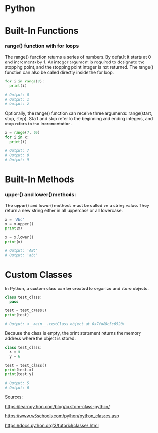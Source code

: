 # Python 



# Built-In Functions

### range() function with for loops

The range() function returns a series of numbers. By default it starts at 0 and increments by 1. An integer argument is required to designate the stopping point, and the stopping point integer is not returned. The range() function can also be called directly inside the for loop.
```py
for i in range(3):
  print(i)
 
# Output: 0
# Output: 1
# Output: 2
```
Optionally, the range() function can receive three arguments: range(start, stop, step). Start and stop refer to the beginning and ending integers, and step refers to the incrementation. 
```py
x = range(7, 10)
for i in x:
  print(i)
 
# Output: 7
# Output: 8
# Output: 9
```
# Built-In Methods

### upper() and lower() methods:

The upper() and lower() methods must be called on a string value. They return a new string either in all uppercase or all lowercase.

```py
x = 'Abc'
x = x.upper()
print(x)

x = x.lower()
print(x)

# Output: 'ABC'
# Output: 'abc'
```
# Custom Classes

In Python, a custom class can be created to organize and store objects.
```py
class test_class:
  pass

test = test_class()
print(test)

# Output: <__main__.testClass object at 0x7fd88c5c6520>
```
Because the class is empty, the print statement returns the memory address where the object is stored. 
```py
class test_class:
  x = 5
  y = 6

test = test_class()
print(test.x)
print(test.y)

# Output: 5
# Output: 6
```
Sources: 

https://learnpython.com/blog/custom-class-python/

https://www.w3schools.com/python/python_classes.asp

https://docs.python.org/3/tutorial/classes.html
